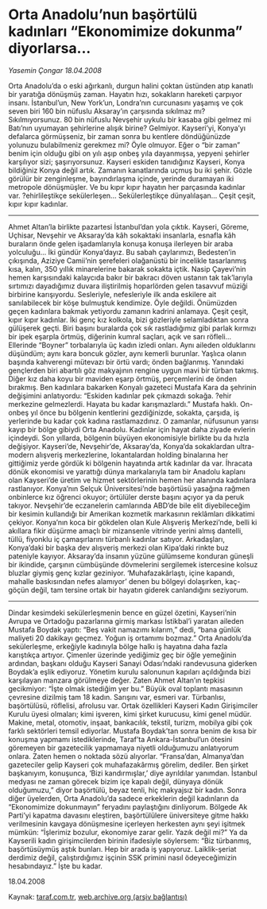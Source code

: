 # Orta Anadolu’nun başörtülü kadınları “Ekonomimize dokunma” diyorlarsa...

*Yasemin Çongar 18.04.2008*

<div class="yazi">Orta Anadolu’da o eski ağırkanlı, durgun halini çoktan üstünden atıp kanatlı bir yaratığa dönüşmüş zaman. 
Hayatın hızı, sokakların hareketi çarpıyor insanı.
İstanbul’un, New York’un, Londra’nın curcunasını yaşamış ve çok seven biri 160 bin nüfuslu Aksaray’ın çarşısında sıkılmaz mı?
Sıkılmıyorsunuz.
80 bin nüfuslu Nevşehir uykulu bir kasaba gibi gelmez mi Batı’nın uyumayan şehirlerine alışık birine?
Gelmiyor.
Kayseri’yi, Konya’yı defalarca görmüşseniz, bir zaman sonra bu kentlere döndüğünüzde yolunuzu bulabilmeniz gerekmez mi?
Öyle olmuyor.
Eğer o “bir zaman” benim için olduğu gibi on yılı aşıp onbeş yıla dayanmışsa, yepyeni şehirler karşılıyor sizi; şaşırıyorsunuz.
Kayseri eskiden tanıdığınız Kayseri, Konya bildiğiniz Konya değil artık.
Zamanın kanatlarında uçmuş bu iki şehir.
Gözle görülür bir zenginleşme, bayındırlaşma içinde, yerinde duramayan iki metropole dönüşmüşler.
Ve bu kıpır kıpır hayatın her parçasında kadınlar var.
?ehirlileştikçe sekülerleşen...
Sekülerleştikçe dünyalılaşan...
Çeşit çeşit, kıpır kıpır kadınlar.

					
*  *  *

Ahmet Altan’la birlikte pazartesi İstanbul’dan yola çıktık.
Kayseri, Göreme, Uçhisar, Nevşehir ve Aksaray’da kâh sokaktaki insanlarla, esnafla kâh buraların önde gelen işadamlarıyla konuşa konuşa ilerleyen bir araba yolculuğu...
İki gündür Konya’dayız.
Bu sabah çaylarımızı, Bedesten’in çıkışında, Aziziye Camii’nin şerefeleri olağanüstü bir incelikle tasarlanmış kısa, kalın, 350 yıllık minarelerine bakarak sokakta içtik.
Nasip Çayevi’nin hemen karşısındaki kalaycıda bakır bir bakracı döven ustanın tak tak’larıyla sırtımızı dayadığımız duvara iliştirilmiş hoparlörden gelen tasavvuf müziği birbirine karışıyordu.
Sesleriyle, nefesleriyle ilk anda eskilere ait sanılabilecek bir köşe bulmuştuk kendimize.
Öyle değildi.
Önümüzden geçen kadınlara bakmak yetiyordu zamanın kadrini anlamaya.
Çeşit çeşit, kıpır kıpır kadınlar.
İki genç kız kolkola, bizi gözleriyle selamladıktan sonra gülüşerek geçti. 
Biri başını buralarda çok sık rastladığımız gibi parlak kırmızı bir ipek eşarpla örtmüş, diğerinin kumral saçları, açık ve sarı röfleli...
Ellerinde “Boyner” torbalarıyla üç kadın izledi onları. 
Aynı aileden olduklarını düşündüm; aynı kara boncuk gözler, aynı kemerli burunlar.
Yaşlıca olanın başında kahverengi mütevazı bir örtü vardı; önden bağlanmış.
Yanındaki gençlerden biri abartılı göz makyajının rengine uygun mavi bir türban takmış.
Diğer kız daha koyu bir maviden eşarp örtmüş, perçemlerini de önden bırakmış. 
Ben kadınlara bakarken Konyalı gazeteci Mustafa Kara da şehrinin değişimini anlatıyordu:
“Eskiden kadınlar pek çıkmazdı sokağa. ?ehir merkezine gelmezlerdi. Hayata bu kadar karışmazlardı.” 
Mustafa haklı.
On-onbeş yıl önce bu bölgenin kentlerini gezdiğinizde, sokakta, çarşıda, iş yerlerinde bu kadar çok kadına rastlamazdınız.
O zamanlar, nüfusunun yarısı kayıp bir bölge gibiydi Orta Anadolu. 
Kadınlar için hayat daha ziyade evlerin içindeydi.
Son yıllarda, bölgenin büyüyen ekonomisiyle birlikte bu da hızla değişiyor.
Kayseri’de, Nevşehir’de, Aksaray’da, Konya’da sokaklardan ultra-modern alışveriş merkezlerine, lokantalardan holding binalarına her gittiğimiz yerde gördük ki bölgenin hayatında artık kadınlar da var.
İhracata dönük ekonomisi ve yarattığı dünya markalarıyla tam bir Anadolu kaplanı olan Kayseri’de üretim ve hizmet sektörlerinin hemen her alanında kadınlara rastlanıyor.
Konya’nın Selçuk Üniversitesi’nde başörtüsü yasağına rağmen onbinlerce kız öğrenci okuyor; örtülüler derste başını açıyor ya da peruk takıyor.
Nevşehir’de eczanelerin camlarında ABD’de bile elit diyebileceğim bir kesimin kullandığı bir Amerikan kozmetik markasının reklâmları dikkatimi çekiyor.
Konya’nın koca bir gökdelen olan Kule Alışveriş Merkezi’nde, belli ki akıllara fikir düşürme amaçlı bir mizansenle vitrinde yerini almış dantelli, tüllü, fiyonklu iç çamaşırlarını türbanlı kadınlar satıyor.
Arkadaşları, Konya’daki bir başka dev alışveriş merkezi olan Kipa’daki rinkte buz pateniyle kayıyor.
Aksaray’da insanın yüzüne gülümseme konduran güneşli bir ikindide, çarşının cümbüşünde dövmelerini sergilemek istercesine kolsuz bluzlar giymiş genç kızlar geziniyor.
‘Muhafazakârlaştı, içine kapandı, mahalle baskısından nefes alamıyor’ denen bu bölgeyi dolaşırken, kaç-göçün değil, tam tersine ortak bir hayatın giderek canlandığını seziyorum.

*  *  *

Dindar kesimdeki sekülerleşmenin bence en güzel özetini, Kayseri’nin Avrupa ve Ortadoğu pazarlarına girmiş markası İstikbal’i yaratan aileden Mustafa Boydak yaptı: 
“Beş vakit namazımı kılarım,” dedi, “bana günlük maliyeti 20 dakikayı geçmez. Yoğun iş ortamımı bozmaz.”
Orta Anadolu’da sekülerleşme, erkeğiyle kadınıyla bölge halkı iş hayatına daha fazla karıştıkça artıyor.
Çimenler üzerinde yediğimiz geç bir öğle yemeğinin ardından, başkanı olduğu Kayseri Sanayi Odası’ndaki randevusuna giderken Boydak’a eşlik ediyoruz.
Yönetim kurulu salonunun kapıları açıldığında bizi karşılayan manzara görülmeye değer. 
Zaten Ahmet Altan’ın tepkisi gecikmiyor: “İşte olmak istediğim yer bu.”
Büyük oval toplantı masasının çevresine dizilmiş tam 18 kadın.
Sarışını var, esmeri var.
Türbanlısı, başörtülüsü, röflelisi, afrolusu var.
Ortak özellikleri Kayseri Kadın Girişimciler Kurulu üyesi olmaları; kimi işveren, kimi şirket kurucusu, kimi genel müdür.
Makine, metal, otomotiv, inşaat, bankacılık, tekstil, turizm, mobilya gibi çok farklı sektörleri temsil ediyorlar.
Mustafa Boydak’tan sonra benim de kısa bir konuşma yapmamı istediklerinde, Taraf’ta Ankara-İstanbul’un ötesini göremeyen bir gazetecilik yapmamaya niyetli olduğumuzu anlatıyorum onlara.
Zaten hemen o noktada sözü alıyorlar.
“Fransa’dan, Almanya’dan gazeteciler gelip Kayseri çok muhafazakârmış görelim, dediler. Ben şirket başkanıyım, konuşunca, ‘Bizi kandırmışlar,’ diye ayrıldılar yanımdan. İstanbul medyası ne zaman görecek bizim içe kapalı değil, dünyaya dönük olduğumuzu,” diyor başörtülü, beyaz tenli, hiç makyajsız bir kadın.
Sonra diğer üyelerden, Orta Anadolu’da sadece erkeklerin değil kadınların da “Ekonomimize dokunmayın” feryadını paylaştığını dinliyorum.
Bölgede Ak Parti’yi kapatma davasını eleştiren, başörtülülere üniversiteye gitme hakkı verilmesinin kavgaya dönüşmesine içerleyen herkesten aynı şeyi işitmek mümkün:
“İşlerimiz bozulur, ekonomiye zarar gelir. Yazık değil mi?”
Ya da Kayserili kadın girişimcilerden birinin ifadesiyle söylersem:
“Biz türbanmış, başörtüsüymüş aştık bunları. Hep bir arada iş yapıyoruz. Laiklik-şeriat derdimiz değil, çalıştırdığımız işçinin SSK primini nasıl ödeyeceğimizin hesabındayız.”
İşte bu kadar.

18.04.2008</div>

Kaynak: [taraf.com.tr](http://www.taraf.com.tr:80/yasemin-congar/makale-orta-anadolunun-basortulu-kadinlari-ekonomimize.htm), [web.archive.org (arşiv bağlantısı)](http://web.archive.org/web/20100723080924/http://www.taraf.com.tr:80/yasemin-congar/makale-orta-anadolunun-basortulu-kadinlari-ekonomimize.htm)

